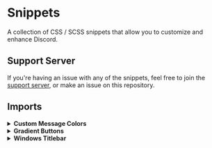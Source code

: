 # Snippets
A collection of CSS / SCSS snippets that allow you to customize and enhance Discord.

## Support Server
If you're having an issue with any of the snippets, feel free to join the [support server](https://discord.gg/vYdXbEzqDs), or make an issue on this repository.

## Imports
<details>
<summary><b>Custom Message Colors</b></summary>

```scss
@import url('https://discord-extensions.github.io/snippets/custom-message-colors/source.css');

:root {
    /* || HSL Accent Values */
    --message-mentioned: 38, calc(var(--saturation-factor,1) * 96%), 54%;
    --message-replying: 235, calc(var(--saturation-factor,1) * 86%), 65%;
    --message-ephemeral: 235, calc(var(--saturation-factor,1) * 86%), 65%;
}
```
```scss
// || For more advanced customization, you can add on the variables below.

:root {
    /* || Advanced Coloring */
    --message-mentioned-indicator: hsl(var(--message-mentioned));
    --message-mentioned-background: hsla(var(--message-mentioned), 0.1);
    --message-mentioned-background-hover: hsla(var(--message-mentioned), 0.08);
    
    --message-replying-indicator: hsl(var(--message-replying));
    --message-replying-background: hsla(var(--message-replying), 0.05);
    --message-replying-background-hover: hsla(var(--message-replying), 0.1);

    --message-ephemeral-indicator: hsl(var(--message-ephemeral));
    --message-ephemeral-background: hsla(var(--message-ephemeral), 0.05);
    --message-ephemeral-background-hover: hsla(var(--message-ephemeral), 0.1);
}
```
</details>

<details>
<summary><b>Gradient Buttons</b></summary>

```scss
@import url('https://discord-extensions.github.io/snippets/gradient-buttons/source.css');

:root {
    /* || Gradients */
    --gradient-special: 140deg, hsl(245, calc(var(--saturaton-factor, 1)*79%), 72%) 0%, hsl(287, calc(var(--saturaton-factor, 1)*80%), 70%) 100%;
    --gradient-blurple: 140deg, hsl(235, calc(var(--saturation-factor, 1)*85%), 72%) 0%, hsl(235, calc(var(--saturation-factor, 1)*85%), 60%) 100%;
    --gradient-green: 140deg, hsl(139, calc(var(--saturaton-factor, 1)*47%), 44%) 0%, hsl(139, calc(var(--saturaton-factor, 1)*66%), 24%) 100%;
    --gradient-yellow: 140deg, hsl(38, calc(var(--saturaton-factor, 1)*96%), 54%) 0%, hsl(38, calc(var(--saturaton-factor, 1)*82%), 41%) 100%;
    --gradient-red: 140deg, hsl(359, calc(var(--saturaton-factor, 1)*83%), 59%) 0%, hsl(359, calc(var(--saturaton-factor, 1)*54%), 37%) 100%;
    --gradient-grey: 140deg, hsl(214, calc(var(--saturaton-factor, 1)*10%), 50%) 0%, hsl(216, calc(var(--saturaton-factor, 1)*11%), 26%) 100%;

    /* || Transitions */
    --button-transition: 0.1s linear;
    --font-default: 500;
    --font-hover: 525;
    --fontsize-hover: 15px;
    --transform-normal: scale(1);
    --transform-hover: scale(1.15);
    --button-transform-hover: scale(1.04);
}
```
</details>

<details>
<summary><b>Windows Titlebar</b></summary>

```scss
@import url('https://discord-extensions.github.io/snippets/windows-titlebar/source.css');
```
</details>
